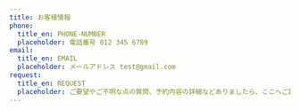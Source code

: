 ```yaml
---
title: お客様情報
phone:
  title_en: PHONE-NUMBER
  placeholder: 電話番号 012 345 6789
email:
  title_en: EMAIL
  placeholder: メールアドレス test@gmail.com
request:
  title_en: REQUEST
  placeholder: ご要望やご不明な点の質問、予約内容の詳細などありましたら、ここへご記入ください。
---
```

